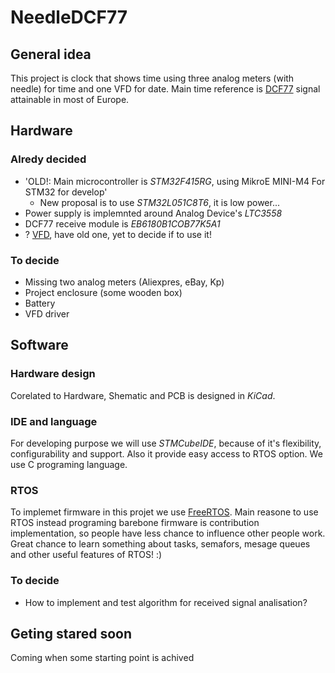 # NeedleDCF77
## General idea
This project is clock that shows time using three analog meters (with needle) for time and one VFD for date. Main time reference is [DCF77](https://en.wikipedia.org/wiki/DCF77) signal attainable in most of Europe.
## Hardware
### Alredy decided
  - 'OLD!: Main microcontroller is *STM32F415RG*, using MikroE MINI-M4 For STM32 for develop'
    - New proposal is to use *STM32L051C8T6*, it is low power...
  - Power supply is implemnted around Analog Device's *LTC3558*
  - DCF77 receive module is *EB6180B1COB77K5A1*
  - ? [VFD](https://en.wikipedia.org/wiki/Vacuum_fluorescent_display), have old one, yet to decide if to use it!

### To decide
  - Missing two analog meters (Aliexpres, eBay, Kp)
  - Project enclosure (some wooden box)
  - Battery
  - VFD driver

## Software
### Hardware design
Corelated to Hardware, Shematic and PCB is designed in *KiCad*.

### IDE and language
For developing purpose we will use *STMCubeIDE*, because of it's flexibility, configurability and support. Also it provide easy access to RTOS option. We use C programing language.

### RTOS
To implemet firmware in this projet we use [FreeRTOS](https://www.freertos.org/). Main reasone to use RTOS instead programing barebone firmware is contribution implementation, so people have less chance to influence other people work. Great chance to learn something about tasks, semafors, mesage queues and other useful features of RTOS! :)

### To decide
  - How to implement and test algorithm for received signal analisation?


## Geting stared soon
Coming when some starting point is achived

